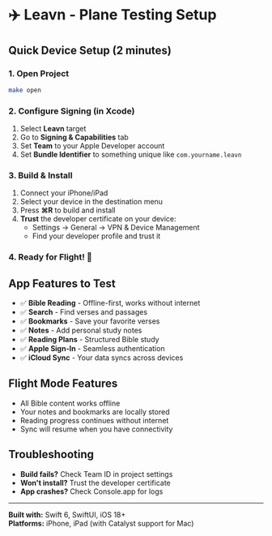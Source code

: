 # ✈️ Leavn - Plane Testing Setup

## Quick Device Setup (2 minutes)

### 1. Open Project
```bash
make open
```

### 2. Configure Signing (in Xcode)
1. Select **Leavn** target
2. Go to **Signing & Capabilities** tab
3. Set **Team** to your Apple Developer account
4. Set **Bundle Identifier** to something unique like `com.yourname.leavn`

### 3. Build & Install
1. Connect your iPhone/iPad
2. Select your device in the destination menu
3. Press **⌘R** to build and install
4. **Trust** the developer certificate on your device:
   - Settings → General → VPN & Device Management
   - Find your developer profile and trust it

### 4. Ready for Flight! 🛫

## App Features to Test
- ✅ **Bible Reading** - Offline-first, works without internet
- ✅ **Search** - Find verses and passages
- ✅ **Bookmarks** - Save your favorite verses
- ✅ **Notes** - Add personal study notes
- ✅ **Reading Plans** - Structured Bible study
- ✅ **Apple Sign-In** - Seamless authentication
- ✅ **iCloud Sync** - Your data syncs across devices

## Flight Mode Features
- All Bible content works offline
- Your notes and bookmarks are locally stored
- Reading progress continues without internet
- Sync will resume when you have connectivity

## Troubleshooting
- **Build fails?** Check Team ID in project settings
- **Won't install?** Trust the developer certificate
- **App crashes?** Check Console.app for logs

---
**Built with:** Swift 6, SwiftUI, iOS 18+  
**Platforms:** iPhone, iPad (with Catalyst support for Mac) 
